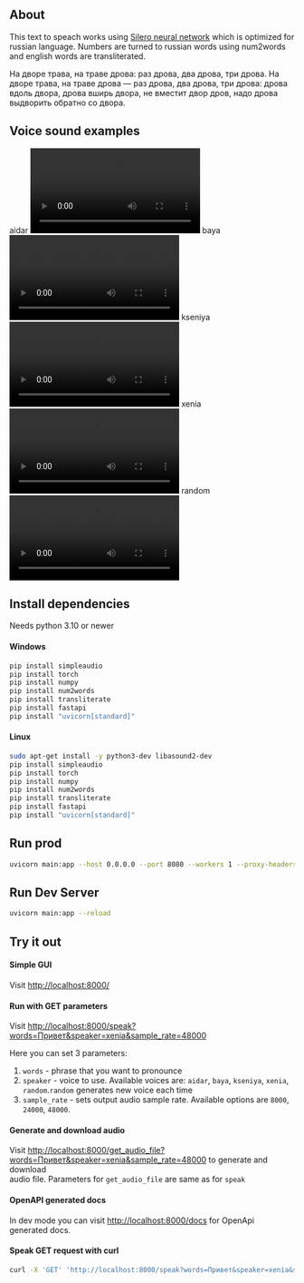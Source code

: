 ## About
This text to speach works using [Silero neural network](https://github.com/snakers4/silero-models) which is 
optimized for russian language. Numbers are turned to russian words using num2words and english words are transliterated.

На дворе трава, на траве дрова: раз дрова, два дрова, три дрова. На дворе трава, на траве дрова — раз дрова, два дрова, три дрова: дрова вдоль двора, дрова вширь двора, не вместит двор дров, надо дрова выдворить обратно со двора.

## Voice sound examples

aidar
![aidar](./voice_examples/aidar.mp4)
baya
![baya](./voice_examples/baya.mp4)
kseniya
![kseniya](./voice_examples/kseniya.mp4)
xenia
![xenia](./voice_examples/xenia.mp4)
random
![random](./voice_examples/random.mp4)
## Install dependencies
Needs python 3.10 or newer

#### Windows
```bash
pip install simpleaudio
pip install torch
pip install numpy
pip install num2words
pip install transliterate
pip install fastapi
pip install "uvicorn[standard]"
```

#### Linux
```bash
sudo apt-get install -y python3-dev libasound2-dev
pip install simpleaudio
pip install torch
pip install numpy
pip install num2words
pip install transliterate
pip install fastapi
pip install "uvicorn[standard]"
```


## Run prod

```bash
uvicorn main:app --host 0.0.0.0 --port 8080 --workers 1 --proxy-headers
```

## Run Dev Server

```bash
uvicorn main:app --reload 
```

## Try it out
#### Simple GUI
Visit <http://localhost:8000/> 
#### Run with GET parameters
Visit <http://localhost:8000/speak?words=Привет&speaker=xenia&sample_rate=48000>  

Here you can set 3 parameters:
1. `words` - phrase that you want to pronounce 
2. `speaker` - voice to use. Available voices are: `aidar`, `baya`, `kseniya`, `xenia`, `random`.`random` generates 
new voice each time
3. `sample_rate` - sets output audio sample rate. Available options are `8000`, `24000`, `48000`.

#### Generate and download audio
Visit <http://localhost:8000/get_audio_file?words=Привет&speaker=xenia&sample_rate=48000> to generate and download  
audio file. Parameters for `get_audio_file` are same as for `speak`

#### OpenAPI generated docs

In dev mode you can visit <http://localhost:8000/docs> for OpenApi generated docs.

#### Speak GET request with curl
```bash
curl -X 'GET' 'http://localhost:8000/speak?words=Привет&speaker=xenia&sample_rate=48000' -H 'accept: application/json'
```

